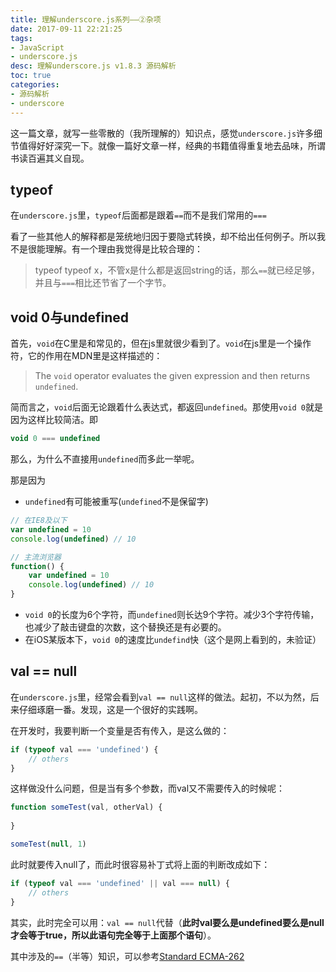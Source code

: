 ```yaml
---
title: 理解underscore.js系列——②杂项
date: 2017-09-11 22:21:25
tags:
- JavaScript
- underscore.js
desc: 理解underscore.js v1.8.3 源码解析
toc: true
categories:
- 源码解析
- underscore
---
```


这一篇文章，就写一些零散的（我所理解的）知识点，感觉`underscore.js`许多细节值得好好深究一下。就像一篇好文章一样，经典的书籍值得重复地去品味，所谓书读百遍其义自现。

<!-- more -->

## typeof 

在`underscore.js`里，`typeof`后面都是跟着`==`而不是我们常用的`===`

看了一些其他人的解释都是笼统地归因于要隐式转换，却不给出任何例子。所以我不是很能理解。有一个理由我觉得是比较合理的：

> typeof typeof x，不管x是什么都是返回string的话，那么`==`就已经足够，并且与`===`相比还节省了一个字节。

## void 0与undefined

首先，`void`在C里是和常见的，但在js里就很少看到了。`void`在js里是一个操作符，它的作用在MDN里是这样描述的：

> The `void` operator evaluates the given expression and then returns `undefined`.

简而言之，`void`后面无论跟着什么表达式，都返回`undefined`。那使用`void 0`就是因为这样比较简洁。即

```js
void 0 === undefined
```

那么，为什么不直接用`undefined`而多此一举呢。

那是因为

- `undefined`有可能被重写(`undefined`不是保留字)

```js
// 在IE8及以下
var undefined = 10
console.log(undefined) // 10

// 主流浏览器
function() {
    var undefined = 10
    console.log(undefined) // 10
}
```
- `void 0`的长度为6个字符，而`undefined`则长达9个字符。减少3个字符传输，也减少了敲击键盘的次数，这个替换还是有必要的。
- 在iOS某版本下，`void 0`的速度比`undefind`快（这个是网上看到的，未验证）

## val == null

在`underscore.js`里，经常会看到`val == null`这样的做法。起初，不以为然，后来仔细琢磨一番。发现，这是一个很好的实践啊。

在开发时，我要判断一个变量是否有传入，是这么做的：

```js
if (typeof val === 'undefined') {
    // others
}
```

这样做没什么问题，但是当有多个参数，而val又不需要传入的时候呢：

```js
function someTest(val, otherVal) {
    
}

someTest(null, 1)
```

此时就要传入null了，而此时很容易补丁式将上面的判断改成如下：

```js
if (typeof val === 'undefined' || val === null) {
    // others
}
```

其实，此时完全可以用：`val == null`代替（**此时val要么是undefined要么是null才会等于true，所以此语句完全等于上面那个语句**）。

其中涉及的`==`（半等）知识，可以参考[Standard ECMA-262](http://www.ecma-international.org/ecma-262/5.1/#sec-11.9.3)
